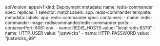 apiVersion: apps/v1
kind: Deployment
metadata:
  name: redis-commander
spec:
  replicas: 1
  selector:
    matchLabels:
      app: redis-commander
  template:
    metadata:
      labels:
        app: redis-commander
    spec:
      containers:
      - name: redis-commander
        image: rediscommander/redis-commander
        ports:
        - containerPort: 8081
        env:
        - name: REDIS_HOSTS
          value: "local:redis:6379"
        - name: HTTP_USER
          value: "justwicks"
        - name: HTTP_PASSWORD
          value: "justwicks;;99"